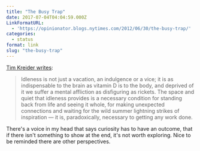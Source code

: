 ```yaml
---
title: "The Busy Trap"
date: 2017-07-04T04:04:59.000Z
LinkFormatURL:
  - 'https://opinionator.blogs.nytimes.com/2012/06/30/the-busy-trap/'
categories:
  - status
format: link
slug: "the-busy-trap"
---
```

[Tim Kreider writes][1]:

> Idleness is not just a vacation, an indulgence or a vice; it is as
> indispensable to the brain as vitamin D is to the body, and deprived of it we
> suffer a mental affliction as disfiguring as rickets. The space and quiet that
> idleness provides is a necessary condition for standing back from life and
> seeing it whole, for making unexpected connections and waiting for the wild
> summer lightning strikes of inspiration — it is, paradoxically, necessary to
> getting any work done.

There's a voice in my head that says curiosity has to have an outcome, that if
there isn't something to show at the end, it's not worth exploring. Nice to be
reminded there are other perspectives.

 [1]: https://opinionator.blogs.nytimes.com/2012/06/30/the-busy-trap/
